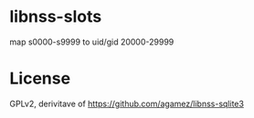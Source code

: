 # libnss-slots

map s0000-s9999 to uid/gid 20000-29999

# License

GPLv2, derivitave of https://github.com/agamez/libnss-sqlite3
